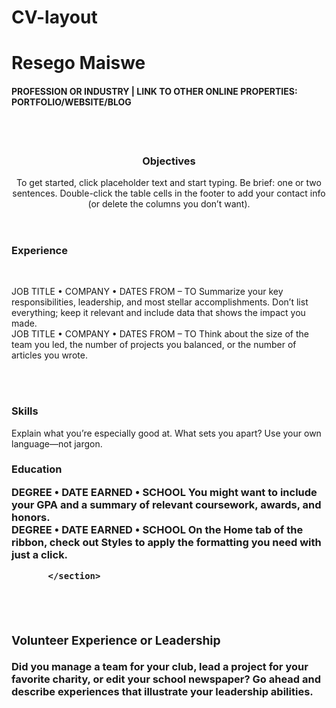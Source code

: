 # CV-layout
<!DOCTYPE html>
<html>
 <head>
  <div>
  <h1>Resego Maiswe</h1>
  <h4>PROFESSION OR INDUSTRY | LINK TO OTHER ONLINE PROPERTIES: PORTFOLIO/WEBSITE/BLOG</h4>
  </div>
</head> 
  <body>
   <br>
   <br>
    <aside(left)>
   <header>
          <section>
          <section id= "Objective">
           <h3>Objectives</h3>
           <p>To get started, click placeholder text and start typing. Be brief: one or two sentences.
Double-click the table cells in the footer to add your contact info (or delete the columns you don’t want).
           </p>
          </section>  
   </header>
   </aside>
   <aside(right)
           <section>      
           <section id= "Experience">
           <h3>Experience</h3>
            <br>
           <p>JOB TITLE • COMPANY • DATES FROM – TO
Summarize your key responsibilities, leadership, and most stellar accomplishments.  Don’t list everything; keep it relevant and include data that shows the impact you made.
            <br>
JOB TITLE • COMPANY • DATES FROM – TO
Think about the size of the team you led, the number of projects you balanced, or the number of articles you wrote.</p>
           </section>
   </aside>
   <br>
   <br>
   <aside(left)>
           <section id= "Skills">
           <h3>Skills</h3>
           <p>Explain what you’re especially good at. What sets you apart? Use your own language—not jargon.</p>          
           </section>
   </aside>
   <aside(right)>
           <section id= "Education">
            <h3> Education<?h3>
            <p>DEGREE • DATE EARNED • SCHOOL
You might want to include your GPA and a summary of relevant coursework, awards, and honors.
            <br>   
DEGREE • DATE EARNED • SCHOOL
On the Home tab of the ribbon, check out Styles to apply the formatting you need with just a click.

           </section>
   </aside>
   <br>
   <br>
   <aside(right)>
           <section id= "Volunteer Experience or Leadership">
           <h3>Volunteer Experience or Leadership</h3>
           <p>Did you manage a team for your club, lead a project for your favorite charity, or edit your school newspaper? Go ahead and describe experiences that illustrate your leadership abilities.</p>
           </section>
   </aside>
  </body>
</head>
</html>

